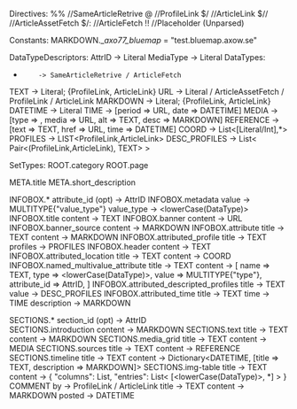Directives:
  %<path>%            //SameArticleRetrive
  @<prof>             //ProfileLink
  $<cat>/<art>        //ArticleLink
  $<cat>/<art>/<path> //ArticleAssetFetch
  $<cat>/<art>:<path> //ArticleFetch
  !<text>!            //Placeholder (Unparsed)

Constants:
  MARKDOWN.__axo77_bluemap_ = "test.bluemap.axow.se"

DataTypeDescriptors:
  AttrID    -> Literal
  MediaType -> Literal
DataTypes:
  *         -> SameArticleRetrive / ArticleFetch
  TEXT      -> Literal; {ProfileLink, ArticleLink}
  URL       -> Literal / ArticleAssetFetch / ProfileLink / ArticleLink
  MARKDOWN  -> Literal; {ProfileLink, ArticleLink}
  DATETIME  -> Literal
  TIME      -> [period => URL,  date => DATETIME]
  MEDIA     -> [type => <MediaType>,  media => URL,  alt => TEXT,  desc => MARKDOWN]
  REFERENCE -> [text => TEXT,  href => URL,  time => DATETIME]
  COORD     -> List<[Literal/Int],*>
  PROFILES  -> LIST<ProfileLink,ArticleLink>
  DESC_PROFILES -> List< Pair<(ProfileLink,ArticleLink), TEXT> >

SetTypes:
  ROOT.category
  ROOT.page

  META.title
  META.short_description    

  INFOBOX.*
    attribute_id (opt) -> AttrID
  INFOBOX.metadata
    value       -> MULTITYPE{"value_type"}
    value_type  -> <lowerCase(DataType)>
  INFOBOX.title
    content     -> TEXT
  INFOBOX.banner
    content     -> URL
  INFOBOX.banner_source
    content     -> MARKDOWN
  INFOBOX.attribute
    title       -> TEXT
    content     -> MARKDOWN
  INFOBOX.attributed_profile
    title       -> TEXT
    profiles    -> PROFILES
  INFOBOX.header
    content     -> TEXT
  INFOBOX.attributed_location
    title       -> TEXT
    content     -> COORD
  INFOBOX.named_multivalue_attribute
    title       -> TEXT
    content     -> [
                    name  => TEXT,
                    type  => <lowerCase(DataType)>,
                    value => MULTITYPE{"type"},
                    attribute_id => AttrID,
                  ]
  INFOBOX.attributed_descripted_profiles
    title       -> TEXT
    value       -> DESC_PROFILES
  INFOBOX.attributed_time
    title       -> TEXT
    time        -> TIME
    description -> MARKDOWN

  SECTIONS.*
    section_id (opt) -> AttrID  
  SECTIONS.introduction
    content     -> MARKDOWN
  SECTIONS.text
    title       -> TEXT
    content     -> MARKDOWN
  SECTIONS.media_grid
    title       -> TEXT
    content     -> MEDIA
  SECTIONS.sources
    title       -> TEXT
    content     -> REFERENCE
  SECTIONS.timeline
    title       -> TEXT
    content     -> Dictionary<DATETIME, [title => TEXT,  description => MARKDOWN]>
  SECTIONS.img-table
    title       -> TEXT
    content     -> {
                     "columns": List<TEXT>,
                     "entries": List< [<lowerCase(DataType)>, *] >
                   }
  COMMENT
    by          -> ProfileLink / ArticleLink
    title       -> TEXT
    content     -> MARKDOWN
    posted      -> DATETIME